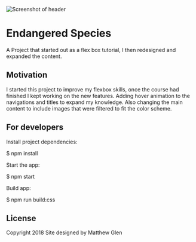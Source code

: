![Screenshot of header](https://res.cloudinary.com/drldpyegp/image/upload/v1537437048/Screen_Shot_2018-09-20_at_10.44.14.jpg)

# Endangered Species
A Project that started out as a flex box tutorial, I then redesigned and expanded the content.

## Motivation
I started this project to improve my flexbox skills, once the course had finished I kept working on the new features. Adding hover animation to the navigations and titles to expand my knowledge. Also changing the main content to include images that were filtered to fit the color scheme.

## For developers
Install project dependencies:

$ npm install

Start the app:

$ npm start

Build app:

$ npm run build:css

## License


Copyright 2018 Site designed by Matthew Glen

